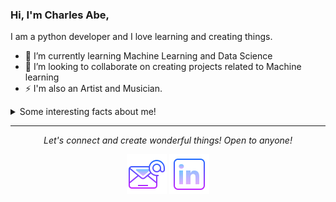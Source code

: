 

### Hi, I'm Charles Abe, 
I am a python developer and I love learning and creating things.

- 🌱 I’m currently learning Machine Learning and Data Science
- 👯 I’m looking to collaborate on creating projects related to Machine learning 
- ⚡  I'm also an Artist and Musician.

<details>
  <summary>Some interesting facts about me!</summary>
  <br>
  
  - I love listening to music while I'm coding.
  
  - I'm in a band for 5 years now. ⭐️

  - I love reading self-help and productivitiy books.
  
 </details>
 
 <hr>
<p align="center">
  <i>Let's connect and create wonderful things! Open to anyone!</i>
​
  <p align="center">
    <a href="mailto:abecharles5@gmail.com" alt="Contact me"><img src="https://github.com/Charles2005/Charles2005/blob/master/New%20folder/icons8-email-64.png"></a>
     <a href="https://www.linkedin.com/in/charles-abe-9696881b2/" alt="Linkedin"><img src="https://github.com/Charles2005/Charles2005/blob/master/New%20folder/icons8-linkedin-64.png"></a>
  </p>

</p>
